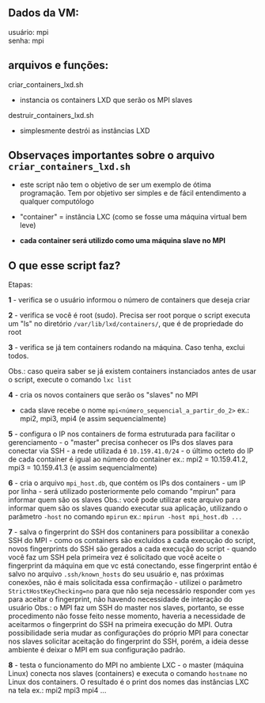 ## Dados da VM:
   usuário: mpi   
   senha: mpi
  
## arquivos e funções:
  criar_containers_lxd.sh
   - instancia os containers LXD que serão os MPI slaves 
  
  destruir_containers_lxd.sh
   - simplesmente destrói as instâncias LXD

## Observaçes importantes sobre o arquivo `criar_containers_lxd.sh`

 - este script não tem o objetivo de ser um exemplo de ótima programação. Tem por objetivo ser simples e de fácil entendimento a qualquer computólogo
 
 - "container" = instância LXC (como se fosse uma máquina virtual bem leve)
 
 - **cada container será utilizdo como uma máquina slave no MPI**

 ## O que esse script faz?
 
 Etapas:
 
**1** - verifica se o usuário informou o número de containers que deseja criar
 
**2** - verifica se você é root (sudo). Precisa ser root porque o script executa um "ls" no diretório `/var/lib/lxd/containers/`, que é de propriedade do root
 
**3** - verifica se já tem containers rodando na máquina. Caso tenha, exclui todos.
 
 Obs.: caso queira saber se já existem containers instanciados antes de usar o script, execute o comando `lxc list`
     
**4** - cria os novos containers que serão os "slaves" no MPI
- cada slave recebe o nome `mpi<número_sequencial_a_partir_do_2>`
ex.: mpi2, mpi3, mpi4 (e assim sequencialmente)

**5** - configura o IP nos containers de forma estruturada para facilitar o gerenciamento
     - o "master" precisa conhecer os IPs dos slaves para conectar via SSH
     - a rede utilizada é `10.159.41.0/24`
     - o último octeto do IP de cada container é igual ao número do container
       ex.: mpi2 = 10.159.41.2, mpi3 = 10.159.41.3 (e assim sequencialmente)

**6** - cria o arquivo `mpi_host.db`, que contém os IPs dos containers
     - um IP por linha
     - será utilizado posteriormente pelo comando "mpirun" para informar quem são os slaves
       Obs.: você pode utilizar este arquivo para informar quem são os slaves quando executar sua aplicação, utilizando o parâmetro `-host` no comando `mpirun`
             ex.: `mpirun -host mpi_host.db ...`
     
**7** - salva o fingerprint do SSH dos contaniners para possibilitar a conexão SSH do MPI
     - como os containers são excluídos a cada execução do script, novos fingerprints do SSH são gerados a cada execução do script
     - quando você faz um SSH pela primeira vez é solicitado que você aceite o fingerprint da máquina em que vc está conectando, esse fingerprint então é salvo no arquivo `.ssh/known_hosts` do seu usuário e, nas próximas conexões, não é mais solicitada essa
       confirmação
     - utilizei o parâmetro `StrictHostKeyChecking=no` para que não seja necessário responder com `yes` para aceitar o fingerprint, não havendo necessidade de interação do usuário
       Obs.: o MPI faz um SSH do master nos slaves, portanto, se esse procedimento não fosse feito nesse momento, haveria a necessidade de aceitarmos o fingerprint do SSH na primeira execução do MPI.
             Outra possibilidade seria mudar as configurações do próprio MPI para conectar nos slaves solicitar aceitação do fingerprint do SSH, porém, a ideia desse ambiente é deixar o MPI em sua configuração padrão.

**8** - testa o funcionamento do MPI no ambiente LXC
     - o master (máquina Linux) conecta nos slaves (containers) e executa o comando `hostname` no Linux dos containers. O resultado é o print dos nomes das instâncias LXC na tela
       ex.: mpi2
            mpi3
            mpi4 ...
